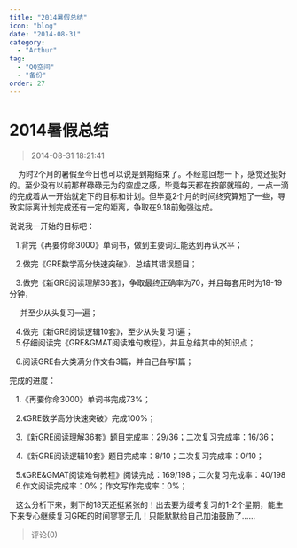 ```yaml
---
title: "2014暑假总结"
icon: "blog"
date: "2014-08-31"
category:
  - "Arthur"
tag:
  - "QQ空间"
  - "备份"
order: 27
---
```

# 2014暑假总结
> 2014-08-31 18:21:41


    为时2个月的暑假至今日也可以说是到期结束了。不经意回想一下，感觉还挺好的。至少没有以前那样碌碌无为的空虚之感，毕竟每天都在按部就班的，一点一滴的完成着从一开始就定下的目标和计划。但毕竟2个月的时间终究算短了一些，导致实际离计划完成还有一定的距离，争取在9.18前勉强达成。  

说说我一开始的目标吧：

   1.背完《再要你命3000》单词书，做到主要词汇能达到再认水平；

   2.做完《GRE数学高分快速突破》，总结其错误题目；

   3.做完《新GRE阅读理解36套》，争取最终正确率为70，并且每套用时为18-19分钟，  

     并至少从头复习一遍；

   4.做完《新GRE阅读逻辑10套》，至少从头复习1遍；  
   5.仔细阅读完《GRE&GMAT阅读难句教程》，并且总结其中的知识点；

   6.阅读GRE各大类满分作文各3篇，并自己各写1篇；

完成的进度：

   1.《再要你命3000》单词书完成73%；

   2.《GRE数学高分快速突破》完成100%；

   3.《新GRE阅读理解36套》题目完成率：29/36；二次复习完成率：16/36；

   4.《新GRE阅读逻辑10套》题目完成率：8/10；二次复习完成率：0/10；

   5.《GRE&GMAT阅读难句教程》阅读完成：169/198；二次复习完成率：40/198  
   6.作文阅读完成率：0%；作文写作完成率：0%；

  

   这么分析下来，剩下的18天还挺紧张的！出去要为缓考复习的1-2个星期，能生下来专心继续复习GRE的时间寥寥无几！只能默默给自己加油鼓励了……


> 评论(0)